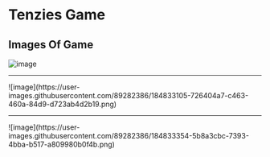 # Tenzies Game

## Images Of Game

![image](https://user-images.githubusercontent.com/89282386/184832925-8c9fbc9e-383f-4a32-aecc-284c71f1ff6a.png)

<hr />
![image](https://user-images.githubusercontent.com/89282386/184833105-726404a7-c463-460a-84d9-d723ab4d2b19.png)

<hr />
![image](https://user-images.githubusercontent.com/89282386/184833354-5b8a3cbc-7393-4bba-b517-a809980b0f4b.png)

